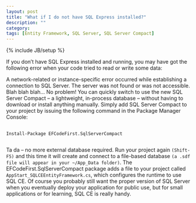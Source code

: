 ```yaml
---
layout: post
title: "What if I do not have SQL Express installed?"
description: ""
category: 
tags: [Entity Framework, SQL Server, SQL Server Compact]
---
```

{% include JB/setup %}

If you don’t have SQL Express installed and running, you may have got the following error when your code tried to read or write some data:

A network-related or instance-specific error occurred while establishing a connection to SQL Server. The server was not found or was not accessible. Blah blah blah…
No problem! You can quickly switch to use the new SQL Server Compact – a lightweight, in-process database – without having to download or install anything manually. Simply add SQL Server Compact to your project by issuing the following command in the Package Manager Console:

<pre>
	<code>
Install-Package EFCodeFirst.SqlServerCompact
	</code>
</pre>

Ta da – no more external database required. Run your project again `(Shift-F5)` and this time it will create and connect to a file-based database `(a .sdf file will appear in your ~/App_Data folder)`. The EFCodeFirst.SqlServerCompact package adds a file to your project called `AppStart_SQLCEEntityFramework.cs`, which configures the runtime to use SQL CE.
Of course you probably still want the proper version of SQL Server when you eventually deploy your application for public use, but for small applications or for learning, SQL CE is really handy.